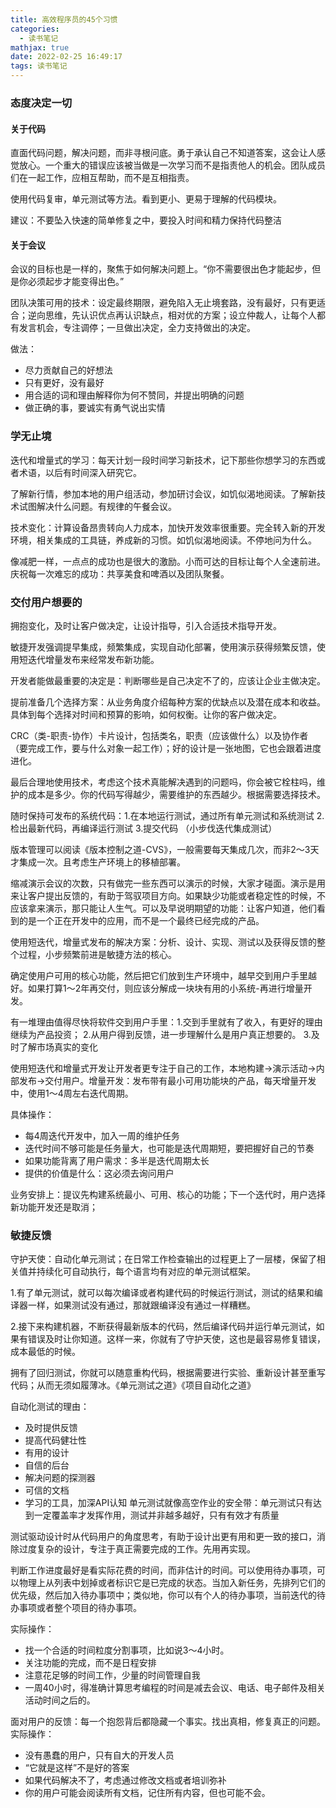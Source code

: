 ```yaml
---
title: 高效程序员的45个习惯
categories:
  - 读书笔记
mathjax: true
date: 2022-02-25 16:49:17
tags: 读书笔记
---
```


### 态度决定一切
#### 关于代码
直面代码问题，解决问题，而非寻根问底。勇于承认自己不知道答案，这会让人感觉放心。一个重大的错误应该被当做是一次学习而不是指责他人的机会。团队成员们在一起工作，应相互帮助，而不是互相指责。

使用代码复审，单元测试等方法。看到更小、更易于理解的代码模块。

建议：不要坠入快速的简单修复之中，要投入时间和精力保持代码整洁

#### 关于会议
会议的目标也是一样的，聚焦于如何解决问题上。“你不需要很出色才能起步，但是你必须起步才能变得出色。”

团队决策可用的技术：设定最终期限，避免陷入无止境套路，没有最好，只有更适合；逆向思维，先认识优点再认识缺点，相对优的方案；设立仲裁人，让每个人都有发言机会，专注调停；一旦做出决定，全力支持做出的决定。

做法：
- 尽力贡献自己的好想法
- 只有更好，没有最好
- 用合适的词和理由解释你为何不赞同，并提出明确的问题
- 做正确的事，要诚实有勇气说出实情


### 学无止境
迭代和增量式的学习：每天计划一段时间学习新技术，记下那些你想学习的东西或者术语，以后有时间深入研究它。

了解新行情，参加本地的用户组活动，参加研讨会议，如饥似渴地阅读。了解新技术试图解决什么问题。有规律的午餐会议。

技术变化：计算设备昂贵转向人力成本，加快开发效率很重要。完全转入新的开发环境，相关集成的工具链，养成新的习惯。如饥似渴地阅读。不停地问为什么。

像减肥一样，一点点的成功也是很大的激励。小而可达的目标让每个人全速前进。庆祝每一次难忘的成功：共享美食和啤酒以及团队聚餐。


### 交付用户想要的
 
 拥抱变化，及时让客户做决定，让设计指导，引入合适技术指导开发。

 敏捷开发强调提早集成，频繁集成，实现自动化部署，使用演示获得频繁反馈，使用短迭代增量发布来经常发布新功能。

开发者能做最重要的决定是：判断哪些是自己决定不了的，应该让企业主做决定。

提前准备几个选择方案：从业务角度介绍每种方案的优缺点以及潜在成本和收益。具体到每个选择对时间和预算的影响，如何权衡。让你的客户做决定。

CRC（类-职责-协作）卡片设计，包括类名，职责（应该做什么）以及协作者（要完成工作，要与什么对象一起工作）；好的设计是一张地图，它也会跟着进度进化。

最后合理地使用技术，考虑这个技术真能解决遇到的问题吗，你会被它栓柱吗，维护的成本是多少。你的代码写得越少，需要维护的东西越少。根据需要选择技术。

随时保持可发布的系统代码：1.在本地运行测试，通过所有单元测试和系统测试 2.检出最新代码，再编译运行测试 3.提交代码 （小步伐迭代集成测试）

版本管理可以阅读《版本控制之道-CVS》，一般需要每天集成几次，而非2～3天才集成一次。且考虑生产环境上的移植部署。

缩减演示会议的次数，只有做完一些东西可以演示的时候，大家才碰面。演示是用来让客户提出反馈的，有助于驾驭项目方向。如果缺少功能或者稳定性的时候，不应该拿来演示，那只能让人生气。可以及早说明期望的功能：让客户知道，他们看到的是一个正在开发中的应用，而不是一个最终已经完成的产品。

使用短迭代，增量式发布的解决方案：分析、设计、实现、测试以及获得反馈的整个过程，小步频繁前进是敏捷方法的核心。

确定使用户可用的核心功能，然后把它们放到生产环境中，越早交到用户手里越好。如果打算1～2年再交付，则应该分解成一块块有用的小系统-再进行增量开发。

有一堆理由值得尽快将软件交到用户手里：1.交到手里就有了收入，有更好的理由继续为产品投资； 2.从用户得到反馈，进一步理解什么是用户真正想要的。 3.及时了解市场真实的变化

使用短迭代和增量式开发让开发者更专注于自己的工作，本地构建->演示活动->内部发布->交付用户。增量开发：发布带有最小可用功能块的产品，每天增量开发中，使用1～4周左右迭代周期。

具体操作：
- 每4周迭代开发中，加入一周的维护任务
- 迭代时间不够可能是任务量大，也可能是迭代周期短，要把握好自己的节奏
- 如果功能背离了用户需求：多半是迭代周期太长
- 提供的价值是什么：这必须去询问用户

业务安排上：提议先构建系统最小、可用、核心的功能；下一个迭代时，用户选择新功能开发还是取消；


### 敏捷反馈

守护天使：自动化单元测试；在日常工作检查输出的过程更上了一层楼，保留了相关值并持续化可自动执行，每个语言均有对应的单元测试框架。

1.有了单元测试，就可以每次编译或者构建代码的时候运行测试，测试的结果和编译器一样，如果测试没有通过，那就跟编译没有通过一样糟糕。

2.接下来构建机器，不断获得最新版本的代码，然后编译代码并运行单元测试，如果有错误及时让你知道。这样一来，你就有了守护天使，这也是最容易修复错误，成本最低的时候。

拥有了回归测试，你就可以随意重构代码，根据需要进行实验、重新设计甚至重写代码；从而无须如履薄冰。《单元测试之道》《项目自动化之道》

自动化测试的理由：
- 及时提供反馈
- 提高代码健壮性
- 有用的设计 
- 自信的后台
- 解决问题的探测器
- 可信的文档
- 学习的工具，加深API认知
单元测试就像高空作业的安全带：单元测试只有达到一定覆盖率才发挥作用，测试并非越多越好，只有有效才有质量

测试驱动设计时从代码用户的角度思考，有助于设计出更有用和更一致的接口，消除过度复杂的设计，专注于真正需要完成的工作。先用再实现。

判断工作进度最好是看实际花费的时间，而非估计的时间。可以使用待办事项，可以物理上从列表中划掉或者标识它是已完成的状态。当加入新任务，先排列它们的优先级，然后加入待办事项中；类似地，你可以有个人的待办事项，当前迭代的待办事项或者整个项目的待办事项。

实际操作：
- 找一个合适的时间粒度分割事项，比如说3～4小时。
- 关注功能的完成，而不是日程安排
- 注意花足够的时间工作，少量的时间管理自我
- 一周40小时，得准确计算思考编程的时间是减去会议、电话、电子邮件及相关活动时间之后的。

面对用户的反馈：每一个抱怨背后都隐藏一个事实。找出真相，修复真正的问题。
实际操作：
- 没有愚蠢的用户，只有自大的开发人员
- “它就是这样”不是好的答案
- 如果代码解决不了，考虑通过修改文档或者培训弥补
- 你的用户可能会阅读所有文档，记住所有内容，但也可能不会。






